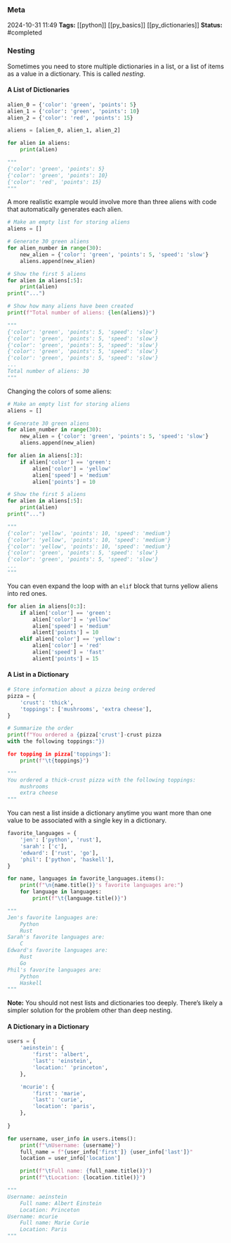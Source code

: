 ### Meta
2024-10-31 11:49
**Tags:** [[python]] [[py_basics]] [[py_dictionaries]]
**Status:** #completed 

### Nesting
Sometimes you need to store multiple dictionaries in a list, or a list of items as a value in a dictionary. This is called *nesting*.

#### A List of Dictionaries
```Python title:example.py
alien_0 = {'color': 'green', 'points': 5}
alien_1 = {'color': 'green', 'points': 10}
alien_2 = {'color': 'red', 'points': 15}

aliens = [alien_0, alien_1, alien_2]

for alien in aliens:
	print(alien)

"""
{'color': 'green', 'points': 5}
{'color': 'green', 'points': 10}
{'color': 'red', 'points': 15}
"""
```

A more realistic example would involve more than three aliens with code that automatically generates each alien.
```Python title:example.py
# Make an empty list for storing aliens
aliens = []

# Generate 30 green aliens
for alien_number in range(30):
	new_alien = {'color': 'green', 'points': 5, 'speed': 'slow'}
	aliens.append(new_alien)

# Show the first 5 aliens
for alien in aliens[:5]:
	print(alien)
print("...")

# Show how many aliens have been created
print(f"Total number of aliens: {len(aliens)}")

"""
{'color': 'green', 'points': 5, 'speed': 'slow'}
{'color': 'green', 'points': 5, 'speed': 'slow'}
{'color': 'green', 'points': 5, 'speed': 'slow'}
{'color': 'green', 'points': 5, 'speed': 'slow'}
{'color': 'green', 'points': 5, 'speed': 'slow'}
...
Total number of aliens: 30
"""
```

Changing the colors of some aliens:
```Python title:example.py
# Make an empty list for storing aliens
aliens = []

# Generate 30 green aliens
for alien_number in range(30):
	new_alien = {'color': 'green', 'points': 5, 'speed': 'slow'}
	aliens.append(new_alien)

for alien in aliens[:3]:
	if alien['color'] == 'green':
		alien['color'] = 'yellow'
		alien['speed'] = 'medium'
		alien['points'] = 10

# Show the first 5 aliens
for alien in aliens[:5]:
	print(alien)
print("...")

"""
{'color': 'yellow', 'points': 10, 'speed': 'medium'}
{'color': 'yellow', 'points': 10, 'speed': 'medium'}
{'color': 'yellow', 'points': 10, 'speed': 'medium'}
{'color': 'green', 'points': 5, 'speed': 'slow'}
{'color': 'green', 'points': 5, 'speed': 'slow'}
...
"""
```

You can even expand the loop with an `elif` block that turns yellow aliens into red ones.
```Python title:example.py
for alien in aliens[0:3]:
	if alien['color'] == 'green':
		alien['color'] = 'yellow'
		alien['speed'] = 'medium'
		alient['points'] = 10
	elif alien['color'] == 'yellow':
		alien['color'] = 'red'
		alien['speed'] = 'fast'
		alient['points'] = 15
```

#### A List in a Dictionary
```Python title:example.py
# Store information about a pizza being ordered
pizza = {
	'crust': 'thick',
	'toppings': ['mushrooms', 'extra cheese'],
}

# Summarize the order
print(f"You ordered a {pizza['crust']-crust pizza 
with the following toppings:"})

for topping in pizza['toppings']:
	print(f"\t{toppings}")

"""
You ordered a thick-crust pizza with the following toppings:
	mushrooms
	extra cheese
"""
```

You can nest a list inside a dictionary anytime you want more than one value to be associated with a single key in a dictionary.
```Python title:example.py
favorite_languages = {
	'jen': ['python', 'rust'],
	'sarah': ['c'],
	'edward': ['rust', 'go'],
	'phil': ['python', 'haskell'],
}

for name, languages in favorite_languages.items():
	print(f"\n{name.title()}'s favorite languages are:")
	for language in languages:
		print(f"\t{language.title()}")

"""
Jen's favorite languages are:
	Python
	Rust
Sarah's favorite languages are:
	C
Edward's favorite languages are:
	Rust
	Go
Phil's favorite languages are:
	Python
	Haskell
"""
```

**Note:** You should not nest lists and dictionaries too deeply. There’s likely a simpler solution for the problem other than deep nesting.

#### A Dictionary in a Dictionary
```Python title:example.py
users = {
	'aeinstein': {
		'first': 'albert',
		'last': 'einstein',
		'location:' 'princeton',
	},

	'mcurie': {
		'first': 'marie',
		'last': 'curie',
		'location': 'paris',
	},
	
}

for username, user_info in users.items():
	print(f"\nUsername: {username}")
	full_name = f"{user_info['first']} {user_info['last']}"
	location = user_info['location']

	print(f"\tFull name: {full_name.title()}")
	print(f"\tLocation: {location.title()}")

"""
Username: aeinstein
	Full name: Albert Einstein
	Location: Princeton
Username: mcurie
	Full name: Marie Curie
	Location: Paris
"""

```